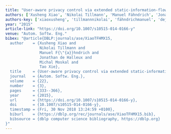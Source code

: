```yaml
---
title: "User-aware privacy control via extended static-information-flow analysis"
authors: ['Xusheng Xiao', 'Nikolai Tillmann', 'Manuel Fähndrich', 'Jonathan de Halleux', 'Michal Moskal', 'Tao Xie 0001']
authors-key: ['xiaoxusheng', 'tillmannnikolai', 'fähndrichmanuel', 'dejonathan', 'moskalmichal', 'xietao']
year: "2015"
article-link: "https://doi.org/10.1007/s10515-014-0166-y"
venue: "Autom. Softw. Eng."
bibex: "@article{DBLP:journals/ase/XiaoTFHMX15,
  author    = {Xusheng Xiao and
               Nikolai Tillmann and
               Manuel F{\"{a}}hndrich and
               Jonathan de Halleux and
               Michal Moskal and
               Tao Xie},
  title     = {User-aware privacy control via extended static-information-flow analysis},
  journal   = {Autom. Softw. Eng.},
  volume    = {22},
  number    = {3},
  pages     = {333--366},
  year      = {2015},
  url       = {https://doi.org/10.1007/s10515-014-0166-y},
  doi       = {10.1007/s10515-014-0166-y},
  timestamp = {Fri, 30 Nov 2018 13:24:59 +0100},
  biburl    = {https://dblp.org/rec/journals/ase/XiaoTFHMX15.bib},
  bibsource = {dblp computer science bibliography, https://dblp.org}
}"
---
```

